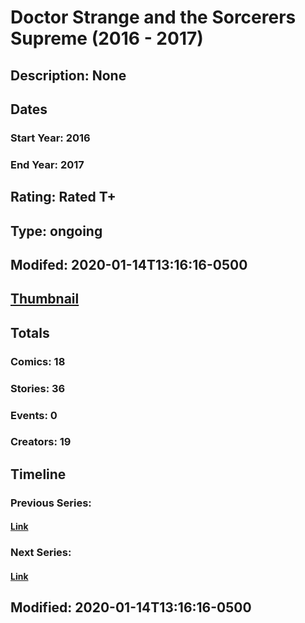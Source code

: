 # Doctor Strange and the Sorcerers Supreme (2016 - 2017)
## Description: None
## Dates
### Start Year: 2016
### End Year: 2017
## Rating: Rated T+
## Type: ongoing
## Modifed: 2020-01-14T13:16:16-0500
## [Thumbnail](http://i.annihil.us/u/prod/marvel/i/mg/1/50/58948f3f85213.jpg)
## Totals
### Comics: 18
### Stories: 36
### Events: 0
### Creators: 19
## Timeline
### Previous Series: 
#### [Link]()
### Next Series: 
#### [Link]()
## Modified: 2020-01-14T13:16:16-0500